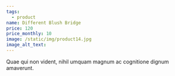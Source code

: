 ```yaml
---
tags:
  - product
name: Different Blush Bridge
price: 120
price_monthly: 10
image: /static/img/product14.jpg
image_alt_text:
---
```

Quae qui non vident, nihil umquam magnum ac cognitione dignum amaverunt.
